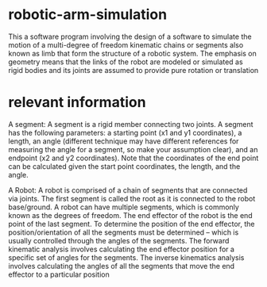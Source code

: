 # robotic-arm-simulation

This a software program involving the design of a software to simulate the motion of a multi-degree of freedom kinematic chains or segments also known as limb that form the structure of a robotic system. The emphasis on geometry means that the links of the robot are modeled or simulated as rigid bodies and its joints are assumed to provide pure rotation or translation

# relevant information

A segment: A segment is a rigid member  connecting two joints. A segment has the following parameters: a starting point (x1 and y1 coordinates), a length, an angle (different technique may have different references for measuring the angle for a segment, so make your assumption clear), and an endpoint (x2 and y2 coordinates). Note that the coordinates of the end point can be calculated given the start point coordinates, the length, and the angle.

A Robot: A robot is comprised of a chain of segments that are connected via joints. The first segment is called the root as it is connected to the robot base/ground. A robot can have multiple segments, which is commonly known as the degrees of freedom. The end effector of the robot is the end point of the last segment. To determine the position of the end effector, the position/orientation of all the segments must be determined – which is usually controlled through the angles of the segments. The forward kinematic analysis involves calculating the end effector position for a specific set of angles for the segments. The inverse kinematics analysis involves calculating the angles of all the segments that move the end effector to a particular position
